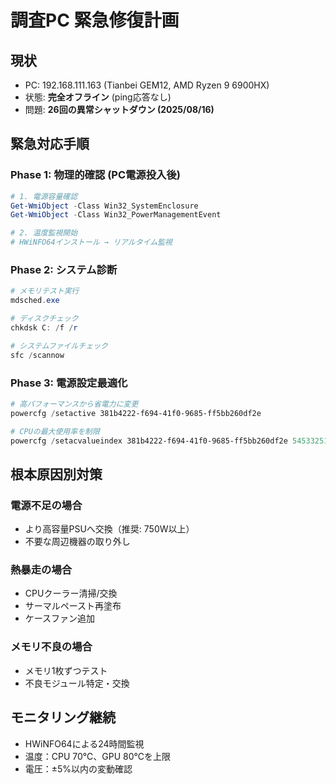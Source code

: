 # 調査PC 緊急修復計画

## 現状
- PC: 192.168.111.163 (Tianbei GEM12, AMD Ryzen 9 6900HX)
- 状態: **完全オフライン** (ping応答なし)
- 問題: **26回の異常シャットダウン (2025/08/16)**

## 緊急対応手順

### Phase 1: 物理的確認 (PC電源投入後)
```powershell
# 1. 電源容量確認
Get-WmiObject -Class Win32_SystemEnclosure
Get-WmiObject -Class Win32_PowerManagementEvent

# 2. 温度監視開始
# HWiNFO64インストール → リアルタイム監視
```

### Phase 2: システム診断
```powershell
# メモリテスト実行
mdsched.exe

# ディスクチェック
chkdsk C: /f /r

# システムファイルチェック
sfc /scannow
```

### Phase 3: 電源設定最適化
```powershell
# 高パフォーマンスから省電力に変更
powercfg /setactive 381b4222-f694-41f0-9685-ff5bb260df2e

# CPUの最大使用率を制限
powercfg /setacvalueindex 381b4222-f694-41f0-9685-ff5bb260df2e 54533251-82be-4824-96c1-47b60b740d00 bc5038f7-23e0-4960-96da-33abaf5935ec 80
```

## 根本原因別対策

### 電源不足の場合
- より高容量PSUへ交換（推奨: 750W以上）
- 不要な周辺機器の取り外し

### 熱暴走の場合  
- CPUクーラー清掃/交換
- サーマルペースト再塗布
- ケースファン追加

### メモリ不良の場合
- メモリ1枚ずつテスト
- 不良モジュール特定・交換

## モニタリング継続
- HWiNFO64による24時間監視
- 温度：CPU 70℃、GPU 80℃を上限
- 電圧：±5%以内の変動確認
